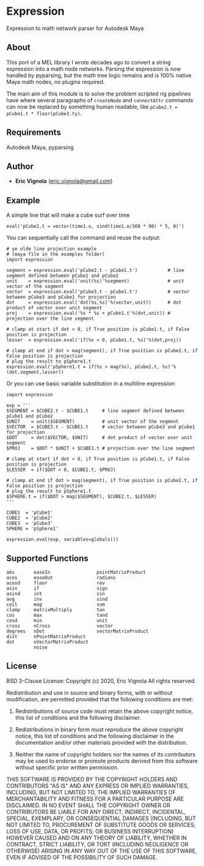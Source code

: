 # Expression
Expression to math network parser for Autodesk Maya

## About
This port of a MEL library I wrote decades ago to convert a string expression into a math node networks.
Parsing the expression is now handled by pyparsing, but the math tree logic remains and is 100% native
Maya math nodes, no plugins required.

The main aim of this module is to solve the problem scripted rig pipelines have where several paragraphs of
`createNode` and `connectAttr` commands can now be replaced by something human readable, like `pCube2.t = pCube1.t * floor(pCube3.ty)`.

## Requirements
Autodesk Maya, pyparsing

## Author
* **Eric Vignola** (eric.vignola@gmail.com)

## Example
A simple line that will make a cube surf over time
```
eval('pCube1.t = vector(time1.o, sind(time1.o/360 * 90) * 5, 0)')
```

You can sequentially call the command and reuse the output:
```
# ye olde line projection example
# (maya file in the examples folder)
import expression

segment = expression.eval('pCube2.t - pCube1.t')           # line segment defined between pCube1 and pCube2
unit    = expression.eval('unit(%s)'%segment)              # unit vector of the segment
vector  = expression.eval('pCube3.t - pCube1.t')           # vector between pCube3 and pCube1 for projection
dot     = expression.eval('dot(%s,%s)'%(vector,unit))      # dot product of vector over unit segment
proj    = expression.eval('%s * %s + pCube1.t'%(dot,unit)) # projection over the line segment

# clamp at start if dot < 0, if True position is pCube1.t, if False position is projection
lesser  = expression.eval('if(%s < 0, pCube1.t, %s)'%(dot,proj))

# clamp at end if dot > mag(segment), if True position is pCube2.t, if False position is projection
# plug the result to pSphere1.t
expression.eval('pSphere1.t = if(%s > mag(%s), pCube2.t, %s)'%(dot,segment,lesser)) 

```

Or you can use basic variable substitution in a multiline expression:
```
import expression

exp = '''
$SEGMENT = $CUBE2.t - $CUBE1.t     # line segment defined between pCube1 and pCube2
$UNIT    = unit($SEGMENT)          # unit vector of the segment
$VECTOR  = $CUBE3.t - $CUBE1.t     # vector between pCube3 and pCube1 for projection
$DOT     = dot($VECTOR, $UNIT)     # dot product of vector over unit segment
$PROJ    = $DOT * $UNIT + $CUBE1.t # projection over the line segment

# clamp at start if dot < 0, if True position is pCube1.t, if False position is projection
$LESSER  = if($DOT < 0, $CUBE1.t, $PROJ)

# clamp at end if dot > mag(segment), if True position is pCube2.t, if False position is projection
# plug the result to pSphere1.t
$SPHERE.t = if($DOT > mag($SEGMENT), $CUBE2.t, $LESSER)
'''

CUBE1  = 'pCube1'
CUBE2  = 'pCube2'
CUBE3  = 'pCube3'
SPHERE = 'pSphere1'

expression.eval(exp, variables=globals())
```

## Supported Functions
```
abs       easeIn                 pointMatrixProduct
acos      easeOut                radians
acosd     floor                  rev
asin      if                     sign
asind     int                    sin
avg       inv                    sind
ceil      mag                    sum
clamp     matrixMultiply         tan
cos       max                    tand
cosd      min                    unit
cross     nCross                 vector
degrees   nDot                   vectorMatrixProduct           
dist      nPointMatrixProduct
dot       nVectorMatrixProduct
          noise
```


## License
BSD 3-Clause License:
Copyright (c)  2020, Eric Vignola 
All rights reserved. 

Redistribution and use in source and binary forms, with or without 
modification, are permitted provided that the following conditions are met:


1. Redistributions of source code must retain the above copyright notice, 
   this list of conditions and the following disclaimer.
   
2. Redistributions in binary form must reproduce the above copyright notice, 
   this list of conditions and the following disclaimer in the documentation 
   and/or other materials provided with the distribution.
   
3. Neither the name of copyright holders nor the names of its 
   contributors may be used to endorse or promote products derived from 
   this software without specific prior written permission.
   
THIS SOFTWARE IS PROVIDED BY THE COPYRIGHT HOLDERS AND CONTRIBUTORS "AS IS" 
AND ANY EXPRESS OR IMPLIED WARRANTIES, INCLUDING, BUT NOT LIMITED TO, THE 
IMPLIED WARRANTIES OF MERCHANTABILITY AND FITNESS FOR A PARTICULAR PURPOSE ARE 
DISCLAIMED. IN NO EVENT SHALL THE COPYRIGHT OWNER OR CONTRIBUTORS BE LIABLE 
FOR ANY DIRECT, INDIRECT, INCIDENTAL, SPECIAL, EXEMPLARY, OR CONSEQUENTIAL 
DAMAGES (INCLUDING, BUT NOT LIMITED TO, PROCUREMENT OF SUBSTITUTE GOODS OR 
SERVICES; LOSS OF USE, DATA, OR PROFITS; OR BUSINESS INTERRUPTION) HOWEVER 
CAUSED AND ON ANY THEORY OF LIABILITY, WHETHER IN CONTRACT, STRICT LIABILITY, 
OR TORT (INCLUDING NEGLIGENCE OR OTHERWISE) ARISING IN ANY WAY OUT OF THE USE 
OF THIS SOFTWARE, EVEN IF ADVISED OF THE POSSIBILITY OF SUCH DAMAGE.

